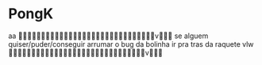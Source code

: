 # PongK
aa
🥶😎🥵🥶😎🥵🥶😎🥵🥶😎🥵🥶😎🥵🥶😎🥵🥶😎🥵🥶😎🥵🥶😎🥵🥶😎🥵v🥶😎🥵
se alguem quiser/puder/conseguir arrumar o bug da bolinha ir pra tras da raquete vlw
🥶😎🥵🥶😎🥵🥶😎🥵🥶😎🥵🥶😎🥵🥶😎🥵🥶😎🥵🥶😎🥵🥶😎🥵🥶😎🥵v🥶😎🥵
